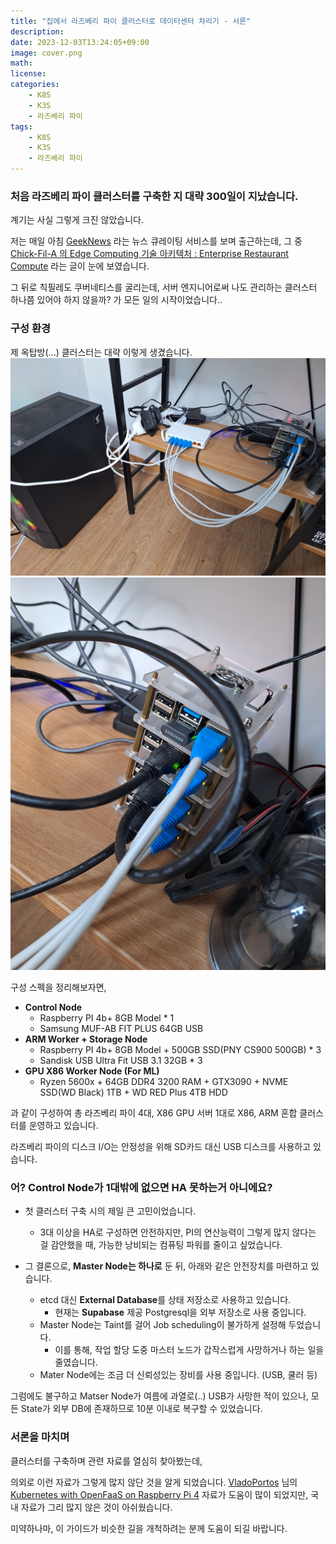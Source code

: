 ```yaml
---
title: "집에서 라즈베리 파이 클러스터로 데이터센터 차리기 - 서론"
description: 
date: 2023-12-03T13:24:05+09:00
image: cover.png
math: 
license: 
categories:
    - K8S
    - K3S
    - 라즈베리 파이
tags:
    - K8S
    - K3S
    - 라즈베리 파이
---
```


### 처음 라즈베리 파이 클러스터를 구축한 지 대략 300일이 지났습니다.

계기는 사실 그렇게 크진 않았습니다.

저는 매일 아침 [GeekNews](https://news.hada.io/) 라는 뉴스 큐레이팅 서비스를 보며 출근하는데, 그 중 [Chick-Fil-A 의 Edge Computing 기술 아키텍처 : Enterprise Restaurant Compute](https://news.hada.io/topic?id=8306) 라는 글이 눈에 보였습니다.

그 뒤로 칙필레도 쿠버네티스를 굴리는데, 서버 엔지니어로써 나도 관리하는 클러스터 하나쯤 있어야 하지 않을까? 가 모든 일의 시작이었습니다..

### 구성 환경

제 옥탑방(...) 클러스터는 대략 이렇게 생겼습니다.
![Alt text](image.png)
![Alt text](image-1.png)

구성 스펙을 정리해보자면,

- **Control Node**
  - Raspberry PI 4b+ 8GB Model * 1
  - Samsung MUF-AB FIT PLUS 64GB USB
- **ARM Worker + Storage Node**
  - Raspberry PI 4b+ 8GB Model + 500GB SSD(PNY CS900 500GB) * 3
  - Sandisk USB Ultra Fit USB 3.1 32GB * 3
- **GPU X86 Worker Node (For ML)**
  - Ryzen 5600x + 64GB DDR4 3200 RAM + GTX3090 + NVME SSD(WD Black) 1TB + WD RED Plus 4TB HDD

과 같이 구성하여 총 라즈베리 파이 4대, X86 GPU 서버 1대로 X86, ARM 혼합 클러스터를 운영하고 있습니다.

라즈베리 파이의 디스크 I/O는 안정성을 위해 SD카드 대신 USB 디스크를 사용하고 있습니다.

### 어? Control Node가 1대밖에 없으면 HA 못하는거 아니에요?

- 첫 클러스터 구축 시의 제일 큰 고민이었습니다.
  - 3대 이상을 HA로 구성하면 안전하지만, PI의 연산능력이 그렇게 많지 않다는 걸 감안했을 때, 가능한 낭비되는 컴퓨팅 파워를 줄이고 싶었습니다.

- 그 결론으로, **Master Node는 하나로** 둔 뒤, 아래와 같은 안전장치를 마련하고 있습니다.
  - etcd 대신 **External Database**를 상태 저장소로 사용하고 있습니다.
    - 현재는 **Supabase** 제공 Postgresql을 외부 저장소로 사용 중입니다.
  - Master Node는 Taint를 걸어 Job scheduling이 불가하게 설정해 두었습니다.
    - 이를 통해, 작업 할당 도중 마스터 노드가 갑작스럽게 사망하거나 하는 일을 줄였습니다.
  - Mater Node에는 조금 더 신뢰성있는 장비를 사용 중입니다. (USB, 쿨러 등)

그럼에도 불구하고 Matser Node가 여름에 과열로(..) USB가 사망한 적이 있으나, 모든 State가 외부 DB에 존재하므로 10분 이내로 복구할 수 있었습니다.

### 서론을 마치며

클러스터를 구축하며 관련 자료를 열심히 찾아봤는데, 

의외로 이런 자료가 그렇게 많지 않단 것을 알게 되었습니다.
[VladoPortos](https://github.com/VladoPortos) 님의 [Kubernetes with OpenFaaS on Raspberry Pi 4](https://rpi4cluster.com/) 자료가 도움이 많이 되었지만, 국내 자료가 그리 많지 않은 것이 아쉬웠습니다.


미약하나마, 이 가이드가 비슷한 길을 개척하려는 분께 도움이 되길 바랍니다.
